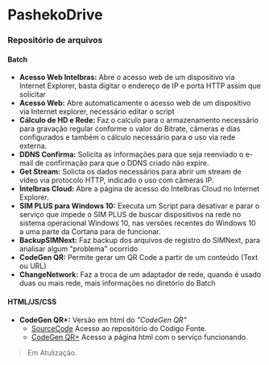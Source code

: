 # PashekoDrive
### Repositório de arquivos

#### Batch
* **Acesso Web Intelbras:** Abre o acesso web de um dispositivo via Internet Explorer, basta digitar o endereço de IP e porta HTTP assim que solicitar
* **Acesso Web:** Abre automaticamente o acesso web de um dispositivo via Internet explorer, necessário editar o script
* **Cálculo de HD e Rede:** Faz o calculo para o armazenamento necessário para gravação regular conforme o valor do Bitrate, câmeras e dias configurados e também o cálculo necessário para o uso 	via rede externa.
* **DDNS Confirma:** Solicita as informações para que seja reenviado o e-mail de confirmação para que o DDNS criado não expire.
* **Get Stream:** Solicta os dados necessários para abrir um stream de vídeo via protocolo HTTP, indicado o uso com câmeras IP.
* **Intelbras Cloud:** Abre a página de acesso do Intelbras Cloud no Internet Explorer.
* **SIM PLUS para Windows 10:** Executa um Script para desativar e parar o serviço que impede o SIM PLUS de buscar dispositivos na rede no sistema operacional Windows 10, nas versões recentes do Windows 10 a uma parte da Cortana para de funcionar.
* **BackupSIMNext:** Faz backup dos arquivos de registro do SIMNext, para analisar algum "problema" ocorrido 
* **CodeGen QR:** Permite gerar um QR Code a partir de um conteúdo (Text ou URL)
* **ChangeNetwork:** Faz a troca de um adaptador de rede, quando é usado duas ou mais rede, mais informações no diretório do Batch

#### HTML/JS/CSS
* **CodeGen QR+:** Versão em html do _"CodeGen QR"_
  * [SourceCode](https://github.com/pasheko/pasheko.github.io "Source") Acesso ao repositório do Codigo Fonte.
  * [CodeGen QR+](http://pasheko.github.io "CodeGen QR+ - Pasheko") Acesso a página html com o serviço funcionando.

> Em Atulização. 
